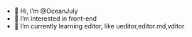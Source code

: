 - 👋 Hi, I’m @OceanJuly
- 👀 I’m interested in front-end
- 🌱 I’m currently learning editor, like ueditor,editor.md,vditor

<!---
OceanJuly/OceanJuly is a ✨ special ✨ repository because its `README.md` (this file) appears on your GitHub profile.
You can click the Preview link to take a look at your changes.
--->
